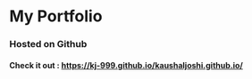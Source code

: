 # My Portfolio

### Hosted on Github
#### Check it out : https://kj-999.github.io/kaushaljoshi.github.io/
